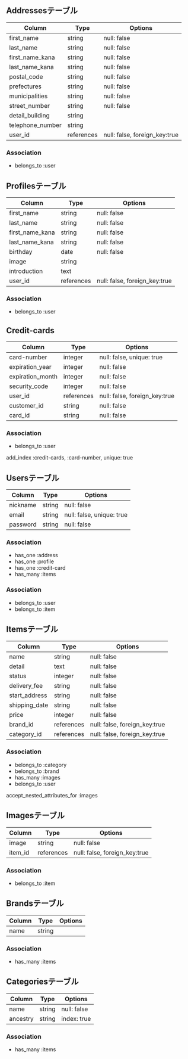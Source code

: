 ## Addressesテーブル
|Column|Type|Options|
|------|----|-------|
|first_name|string|null: false|
|last_name|string|null: false|
|first_name_kana|string|null: false|
|last_name_kana|string|null: false|
|postal_code|string|null: false|
|prefectures|string|null: false|
|municipalities|string|null: false|
|street_number|string|null: false|
|detail_building|string|
|telephone_number|string|
|user_id|references|null: false, foreign_key:true|

### Association
- belongs_to :user


## Profilesテーブル
|Column|Type|Options|
|------|----|-------|
|first_name|string|null: false|
|last_name|string|null: false|
|first_name_kana|string|null: false|
|last_name_kana|string|null: false|
|birthday|date|null: false|
|image|string|
|introduction|text|
|user_id|references|null: false, foreign_key:true|

### Association
- belongs_to :user


## Credit-cards
|Column|Type|Options|
|------|----|-------|
|card-number|integer|null: false, unique: true|
|expiration_year|integer|null: false|
|expiration_month|integer|null: false|
|security_code|integer|null: false|
|user_id|references|null: false, foreign_key:true|
|customer_id|string|null: false|
|card_id|string|null: false|

### Association
- belongs_to :user

add_index :credit-cards, :card-number, unique: true


## Usersテーブル
|Column|Type|Options|
|------|----|-------|
|nickname|string|null: false|
|email|string|null: false, unique: true|
|password|string|null: false|

### Association
- has_one :address
- has_one :profile
- has_one :credit-card
- has_many :items

### Association
- belongs_to :user
- belongs_to :item


## Itemsテーブル
|Column|Type|Options|
|------|----|-------|
|name|string|null: false|
|detail|text|null: false|
|status|integer|null: false|
|delivery_fee|string|null: false|
|start_address|string|null: false|
|shipping_date|string|null: false|
|price|integer|null: false|
|brand_id|references|null: false, foreign_key:true|
|category_id|references|null: false, foreign_key:true|

### Association
- belongs_to :category
- belongs_to :brand
- has_many :images
- belongs_to :user

accept_nested_attributes_for :images

## Imagesテーブル
|Column|Type|Options|
|------|----|-------|
|image|string|null: false|
|item_id|references|null: false, foreign_key:true|

### Association
- belongs_to :item


## Brandsテーブル
|Column|Type|Options|
|------|----|-------|
|name|string|

### Association
- has_many :items


## Categoriesテーブル
|Column|Type|Options|
|------|----|-------|
|name|string|null: false|
|ancestry|string|index: true|

### Association
- has_many :items


